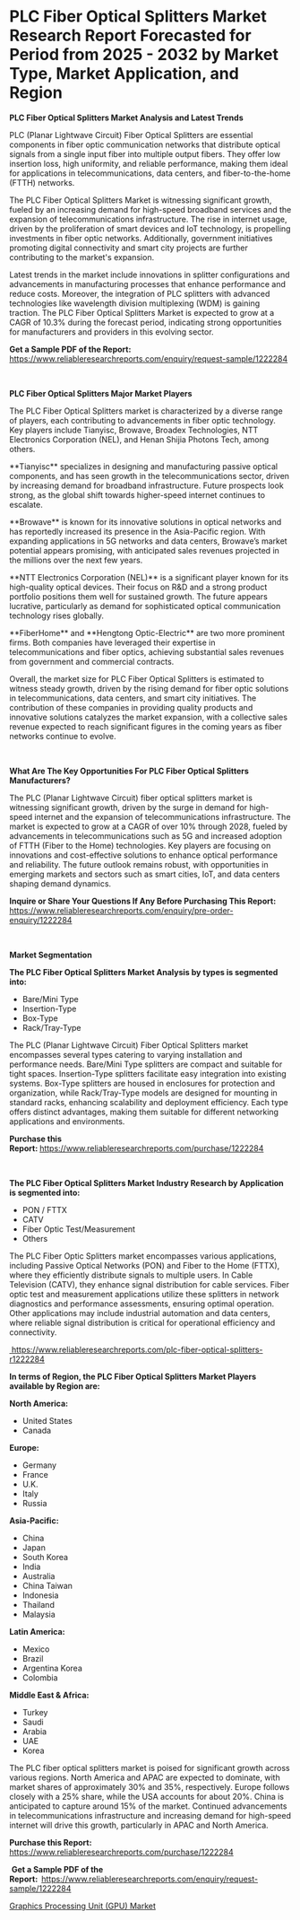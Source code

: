 <p><h1>PLC Fiber Optical Splitters Market Research Report Forecasted for Period from 2025 -  2032 by Market Type, Market Application, and Region</h1></p><p><strong>PLC Fiber Optical Splitters Market Analysis and Latest Trends</strong></p>
<p><p>PLC (Planar Lightwave Circuit) Fiber Optical Splitters are essential components in fiber optic communication networks that distribute optical signals from a single input fiber into multiple output fibers. They offer low insertion loss, high uniformity, and reliable performance, making them ideal for applications in telecommunications, data centers, and fiber-to-the-home (FTTH) networks. </p><p>The PLC Fiber Optical Splitters Market is witnessing significant growth, fueled by an increasing demand for high-speed broadband services and the expansion of telecommunications infrastructure. The rise in internet usage, driven by the proliferation of smart devices and IoT technology, is propelling investments in fiber optic networks. Additionally, government initiatives promoting digital connectivity and smart city projects are further contributing to the market's expansion.</p><p>Latest trends in the market include innovations in splitter configurations and advancements in manufacturing processes that enhance performance and reduce costs. Moreover, the integration of PLC splitters with advanced technologies like wavelength division multiplexing (WDM) is gaining traction. The PLC Fiber Optical Splitters Market is expected to grow at a CAGR of 10.3% during the forecast period, indicating strong opportunities for manufacturers and providers in this evolving sector.</p></p>
<p><strong>Get a Sample PDF of the Report:&nbsp;</strong> <a href="https://www.reliableresearchreports.com/enquiry/request-sample/1222284?utm_campaign=2451&utm_medium=2&utm_source=Github&utm_content=ia&utm_term=13022025&utm_id=plc-fiber-optical-splitters">https://www.reliableresearchreports.com/enquiry/request-sample/1222284</a></p>
<p>&nbsp;</p>
<p><strong>PLC Fiber Optical Splitters Major Market Players</strong></p>
<p><p>The PLC Fiber Optical Splitters market is characterized by a diverse range of players, each contributing to advancements in fiber optic technology. Key players include Tianyisc, Browave, Broadex Technologies, NTT Electronics Corporation (NEL), and Henan Shijia Photons Tech, among others. </p><p>**Tianyisc** specializes in designing and manufacturing passive optical components, and has seen growth in the telecommunications sector, driven by increasing demand for broadband infrastructure. Future prospects look strong, as the global shift towards higher-speed internet continues to escalate.</p><p>**Browave** is known for its innovative solutions in optical networks and has reportedly increased its presence in the Asia-Pacific region. With expanding applications in 5G networks and data centers, Browave’s market potential appears promising, with anticipated sales revenues projected in the millions over the next few years.</p><p>**NTT Electronics Corporation (NEL)** is a significant player known for its high-quality optical devices. Their focus on R&D and a strong product portfolio positions them well for sustained growth. The future appears lucrative, particularly as demand for sophisticated optical communication technology rises globally.</p><p>**FiberHome** and **Hengtong Optic-Electric** are two more prominent firms. Both companies have leveraged their expertise in telecommunications and fiber optics, achieving substantial sales revenues from government and commercial contracts.</p><p>Overall, the market size for PLC Fiber Optical Splitters is estimated to witness steady growth, driven by the rising demand for fiber optic solutions in telecommunications, data centers, and smart city initiatives. The contribution of these companies in providing quality products and innovative solutions catalyzes the market expansion, with a collective sales revenue expected to reach significant figures in the coming years as fiber networks continue to evolve.</p></p>
<p>&nbsp;</p>
<p><strong>What Are The Key Opportunities For PLC Fiber Optical Splitters Manufacturers?</strong></p>
<p><p>The PLC (Planar Lightwave Circuit) fiber optical splitters market is witnessing significant growth, driven by the surge in demand for high-speed internet and the expansion of telecommunications infrastructure. The market is expected to grow at a CAGR of over 10% through 2028, fueled by advancements in telecommunications such as 5G and increased adoption of FTTH (Fiber to the Home) technologies. Key players are focusing on innovations and cost-effective solutions to enhance optical performance and reliability. The future outlook remains robust, with opportunities in emerging markets and sectors such as smart cities, IoT, and data centers shaping demand dynamics.</p></p>
<p><strong>Inquire or Share Your Questions If Any Before Purchasing This Report:</strong> <a href="https://www.reliableresearchreports.com/enquiry/pre-order-enquiry/1222284?utm_campaign=2451&utm_medium=2&utm_source=Github&utm_content=ia&utm_term=13022025&utm_id=plc-fiber-optical-splitters">https://www.reliableresearchreports.com/enquiry/pre-order-enquiry/1222284</a></p>
<p>&nbsp;</p>
<p><strong>Market Segmentation</strong></p>
<p><strong>The PLC Fiber Optical Splitters Market Analysis by types is segmented into:</strong></p>
<p><ul><li>Bare/Mini Type</li><li>Insertion-Type</li><li>Box-Type</li><li>Rack/Tray-Type</li></ul></p>
<p><p>The PLC (Planar Lightwave Circuit) Fiber Optical Splitters market encompasses several types catering to varying installation and performance needs. Bare/Mini Type splitters are compact and suitable for tight spaces. Insertion-Type splitters facilitate easy integration into existing systems. Box-Type splitters are housed in enclosures for protection and organization, while Rack/Tray-Type models are designed for mounting in standard racks, enhancing scalability and deployment efficiency. Each type offers distinct advantages, making them suitable for different networking applications and environments.</p></p>
<p><strong>Purchase this Report:&nbsp;</strong><a href="https://www.reliableresearchreports.com/purchase/1222284?utm_campaign=2451&utm_medium=2&utm_source=Github&utm_content=ia&utm_term=13022025&utm_id=plc-fiber-optical-splitters">https://www.reliableresearchreports.com/purchase/1222284</a></p>
<p>&nbsp;</p>
<p><strong>The PLC Fiber Optical Splitters Market Industry Research by Application is segmented into:</strong></p>
<p><ul><li>PON / FTTX</li><li>CATV</li><li>Fiber Optic Test/Measurement</li><li>Others</li></ul></p>
<p><p>The PLC Fiber Optic Splitters market encompasses various applications, including Passive Optical Networks (PON) and Fiber to the Home (FTTX), where they efficiently distribute signals to multiple users. In Cable Television (CATV), they enhance signal distribution for cable services. Fiber optic test and measurement applications utilize these splitters in network diagnostics and performance assessments, ensuring optimal operation. Other applications may include industrial automation and data centers, where reliable signal distribution is critical for operational efficiency and connectivity.</p></p>
<p><a href="https://www.reliableresearchreports.com/plc-fiber-optical-splitters-r1222284?utm_campaign=2451&utm_medium=2&utm_source=Github&utm_content=ia&utm_term=13022025&utm_id=plc-fiber-optical-splitters">&nbsp;https://www.reliableresearchreports.com/plc-fiber-optical-splitters-r1222284</a></p>
<p><strong>In terms of Region, the PLC Fiber Optical Splitters Market Players available by Region are:</strong></p>
<p>
    <p> <strong> North America: </strong>
        <ul>
            <li>United States</li>
            <li>Canada</li>
        </ul>
        </p> 
    <p> <strong> Europe: </strong>
        <ul>
            <li>Germany</li>
            <li>France</li>
            <li>U.K.</li>
            <li>Italy</li>
            <li>Russia</li>
        </ul>
        </p> 
    <p> <strong> Asia-Pacific: </strong>
        <ul>
            <li>China</li>
            <li>Japan</li>
            <li>South Korea</li>
            <li>India</li>
            <li>Australia</li>
            <li>China Taiwan</li>
            <li>Indonesia</li>
            <li>Thailand</li>
            <li>Malaysia</li>
        </ul>
        </p> 
    <p> <strong> Latin America: </strong>
        <ul>
            <li>Mexico</li>
            <li>Brazil</li>
            <li>Argentina Korea</li>
            <li>Colombia</li>
        </ul>
        </p> 
    <p> <strong> Middle East & Africa: </strong>
        <ul>
            <li>Turkey</li>
            <li>Saudi</li>
            <li>Arabia</li>
            <li>UAE</li>
            <li>Korea</li>
        </ul>
    </p>
    </p>
<p><p>The PLC fiber optical splitters market is poised for significant growth across various regions. North America and APAC are expected to dominate, with market shares of approximately 30% and 35%, respectively. Europe follows closely with a 25% share, while the USA accounts for about 20%. China is anticipated to capture around 15% of the market. Continued advancements in telecommunications infrastructure and increasing demand for high-speed internet will drive this growth, particularly in APAC and North America.</p></p>
<p><strong>Purchase this Report: </strong><a href="https://www.reliableresearchreports.com/purchase/1222284?utm_campaign=2451&utm_medium=2&utm_source=Github&utm_content=ia&utm_term=13022025&utm_id=plc-fiber-optical-splitters">https://www.reliableresearchreports.com/purchase/1222284</a></p>
<p>&nbsp;<strong>Get a Sample PDF of the Report:&nbsp;&nbsp;</strong><a href="https://www.reliableresearchreports.com/enquiry/request-sample/1222284?utm_campaign=2451&utm_medium=2&utm_source=Github&utm_content=ia&utm_term=13022025&utm_id=plc-fiber-optical-splitters">https://www.reliableresearchreports.com/enquiry/request-sample/1222284</a></p>
<p><strong></strong></p>
<p><p><a href="https://github.com/locarol73/Market-Research-Report-List-1/blob/main/graphics-processing-unit-gpu-market.md?utm_campaign=2451&utm_medium=2&utm_source=Github&utm_content=ia&utm_term=13022025&utm_id=plc-fiber-optical-splitters">Graphics Processing Unit (GPU) Market</a></p></p>